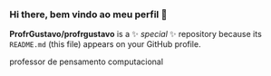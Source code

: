 ### Hi there, bem vindo ao meu perfil 👋


**ProfrGustavo/profrgustavo** is a ✨ _special_ ✨ repository because its `README.md` (this file) appears on your GitHub profile.

professor de pensamento computacional 
